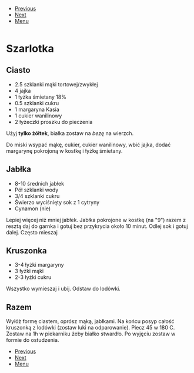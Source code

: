 <!-- Navigation Menu Start -->

- [Previous](<Sphagetti.md>)
- [Next](<Tarta.md>)
- [Menu](<README.md>)

<div style="margin-bottom: 50px"></div>

<!-- /Navigation Menu Start -->


# Szarlotka

## Ciasto 

- 2.5 szklanki mąki tortowej/zwykłej 
- 4 jajka 
- 1 łyżka śmietany 18% 
- 0.5 szklanki cukru 
- 1 margaryna Kasia 
- 1 cukier wanilinowy 
- 2 łyżeczki proszku do pieczenia
  
Użyj **tylko żółtek**, białka zostaw na *bezę* na wierzch.

Do miski wsypać mąkę, cukier, cukier wanilinowy, wbić jajka, dodać margarynę pokrojoną w kostkę i łyżkę śmietany. 
  
## Jabłka 

- 8-10 średnich jabłek 
- Pół szklanki wody 
- 3/4 szklanki cukru 
- Świerzo wyciśnięty sok z 1 cytryny 
- Cynamon  (nie)

Lepiej więcej niż mniej jabłek. Jabłka pokrojone w kostkę (na "9") razem z resztą daj do garnka i gotuj bez przykrycia około 10 minut. Odlej sok i gotuj dalej. Często mieszaj  

## Kruszonka 

- 3-4 łyżki margaryny 
- 3 łyżki mąki 
- 2-3 łyżki cukru 

Wszystko wymieszaj i ubij. Odstaw do lodówki. 
  
## Razem

Wyłóż formę ciastem, oprósz mąką, jabłkami. Na końcu posyp całość kruszonką z lodówki (zostaw luki na odparowanie). Piecz 45 w 180 C. Zostaw na 1h w piekarniku żeby białko stwardło. Po wyjęciu zostaw w formie do ostudzenia. 


<!-- Navigation Menu End -->

- [Previous](<Sphagetti.md>)
- [Next](<Tarta.md>)
- [Menu](<README.md>)

<div style="margin-bottom: 50px"></div>

<!-- /Navigation Menu End -->